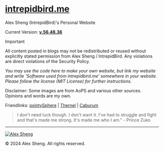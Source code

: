 # [intrepidbird.me](https://intrepidbird.me)

Alex Sheng (IntrepidBird)'s Personal Website

Current Version: [**v.56.48.36**](https://github.com/intrepidbird/intrepidbird.github.io/releases/tag/v.56.48.36)

> [!IMPORTANT]  
> All content posted in blogs may not be redistributed or reused without explicitly stated permission from Alex Sheng / IntrepidBird. Any violations are direct violations of the Security Policy.

*You may use the code here to make your own website, but link my website and write 'Software used from intrepidbird.me' somewhere in your website. Please follow the license (MIT License) for further instructions.*

Disclaimer: Some images are from AoPS and various other sources. Opinions and words are my own.

Friendlinks: [pointySphere](https://pointysphere.github.io) | [Thernel](https://thernel.me) | [Caburum](https://caburum.is-a.dev)

> I don't need luck though. I don't want it. I've had to struggle and fight and that's made me strong. It's made me who I am." - Prince Zuko
----------------------------------------------

[![Alex Sheng](https://intrepidbird.me/images/intrepidmaths.jpg)](https://intrepidbird.me/)

© 2024 Alex Sheng. All rights reserved.
